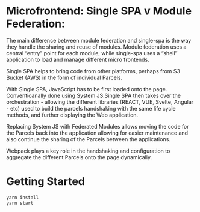 # Microfrontend: Single SPA v Module Federation:
The main difference between module federation and single-spa is the way they handle the sharing and reuse of modules. 
Module federation uses a central “entry” point for each module, while single-spa uses a “shell” application to load and manage different micro frontends.

Single SPA helps to bring code from other platforms, perhaps from S3 Bucket (AWS) in the form of individual Parcels.

With Single SPA, JavaScript has to be first loaded onto the page. Conventioanally done using System JS.Single SPA then takes over the orchestration - allowing the different libraries (REACT, VUE, Svelte, Angular  - etc) used to build the parcels handshaking with the same life cycle methods, and further displaying the Web application.

Replacing System JS with Federated Modules allows moving the code for the Parcels back into the application allowing for easier maintenance and also continue the sharing of the Parcels between the applications.

Webpack plays a key role in the handshaking and configuration to aggregate the different Parcels onto the page dynamically.

# Getting Started

```sh
yarn install
yarn start
```
